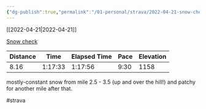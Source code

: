 ```yaml
---
{"dg-publish":true,"permalink":"/01-personal/strava/2022-04-21-snow-check/"}
---
```



[[2022-04-21\|2022-04-21]]

[Snow check](https://www.strava.com/activities/7020502776)

| Distance | Time    | Elapsed Time | Pace | Elevation |
| -------- | ------- | ------------ | ---- | --------- |
| 8.16     | 1:17:33 | 1:17:56      | 9:30 | 1158      |


mostly-constant snow from mile 2.5 - 3.5 (up and over the hill!) and patchy for another mile after that.

#strava
